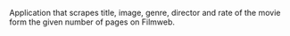 Application that scrapes title, image, genre, director and rate of the movie form the given number of pages on Filmweb.